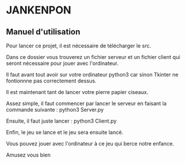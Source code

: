 # JANKENPON

## Manuel d'utilisation

Pour lancer ce projet, il est nécessaire de télécharger le src. 

Dans ce dossier vous trouverez un fichier serveur et un fichier client qui seront nécessaire pour jouer avec l'ordinateur.

Il faut avant tout avoir sur votre ordinateur python3 car sinon Tkinter ne fontionnne pas correctement dessus.

Il est maintenant tant de lancer votre pierre papier ciseaux.

Assez simple, il faut commencer par lancer le serveur en faisant la commande suivante : python3 Server.py

Ensuite, il faut juste lancer : python3 Client.py

Enfin, le jeu se lance et le jeu sera ensuite lancé. 

Vous pouvez jouer avec l'ordinateur à ce jeu qui berce notre enfance.

Amusez vous bien
